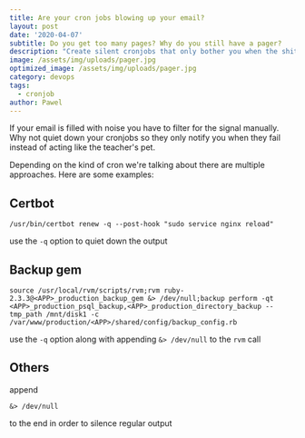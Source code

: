 ```yaml
---
title: Are your cron jobs blowing up your email?
layout: post
date: '2020-04-07'
subtitle: Do you get too many pages? Why do you still have a pager?
description: "Create silent cronjobs that only bother you when the shit hits the fan"
image: /assets/img/uploads/pager.jpg
optimized_image: /assets/img/uploads/pager.jpg
category: devops
tags:
  - cronjob
author: Pawel
---
```


If your email is filled with noise you have to filter for the signal manually. Why not quiet down your cronjobs so they only notify you when they fail instead of acting like the teacher's pet.

Depending on the kind of cron we're talking about there are multiple approaches. Here are some examples:

## Certbot

```
/usr/bin/certbot renew -q --post-hook "sudo service nginx reload"
```

use the `-q` option to quiet down the output

## Backup gem

```
source /usr/local/rvm/scripts/rvm;rvm ruby-2.3.3@<APP>_production_backup_gem &> /dev/null;backup perform -qt <APP>_production_psql_backup,<APP>_production_directory_backup --tmp_path /mnt/disk1 -c /var/www/production/<APP>/shared/config/backup_config.rb
```

use the `-q` option along with appending `&> /dev/null` to the `rvm` call

## Others

append

```
&> /dev/null
```

to the end in order to silence regular output
